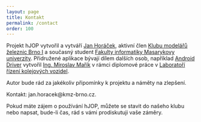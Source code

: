 ```yaml
---
layout: page
title: Kontakt
permalink: /contact
order: 100
---
```


Projekt hJOP vytvořil a vytváří [Jan Horáček](http://apophis.cz/), aktivní člen
[Klubu modelářů železnic Brno I](http://kmz-brno.cz/) a současný student
[Fakulty informatiky Masarykovy univerzity](http://fi.muni.cz/). Přidružené
aplikace bývají dílem dalších osob, například [Android Driver](/androidDriver)
vytvořil [Ing. Miroslav Mařík](http://is.mendelu.cz/lide/clovek.pl?id=43049)
v rámci diplomové práce v [Laboratoří řízení kolejových
vozidel](http://lrkv.pef.mendelu.cz/).

Autor bude rád za jakékoliv připomínky k projektu a náměty na zlepšení.

Kontakt: jan.horacek<span style="display: none;">spam</span>@kmz-brno.cz.

Pokud máte zájem o používání hJOP, můžete se stavit do našeho klubu nebo
napsat, bude-li čas, rád s vámi prodiskutuji vaše záměry.

